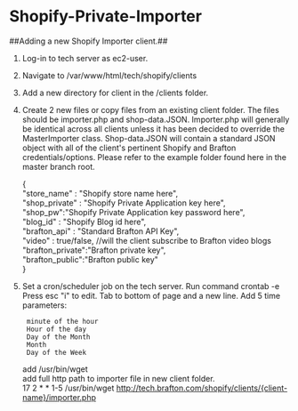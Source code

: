 # Shopify-Private-Importer #

##Adding a new Shopify Importer client.##

1. Log-in to tech server as ec2-user.
2. Navigate to /var/www/html/tech/shopify/clients
3. Add a new directory for client in the /clients folder.
4. Create 2 new files or copy files from an existing client folder.  The files should be importer.php and shop-data.JSON.  Importer.php will generally be identical across all clients unless it has been decided to override the MasterImporter class.  Shop-data.JSON will contain a standard JSON object with all of the client's pertinent Shopify and Brafton credentials/options.  Please refer to the example folder found here in the master branch root.

	{<br />
		"store_name" : "Shopify store name here",<br />
		"shop_private" : "Shopify Private Application key here",<br />
		"shop_pw":"Shopify Private Application key password here",<br />
		"blog_id" : "Shopify Blog id here",<br />
		"brafton_api" : "Standard Brafton API Key",<br />
        	"video" : true/false, //will the client subscribe to Brafton video blogs<br />
		"brafton_private":"Brafton private key",<br />
		"brafton_public":"Brafton public key"<br />
	}<br />

5. Set a cron/scheduler job on the tech server.
	Run command crontab -e
	Press esc "i" to edit.
	Tab to bottom of page and a new line.
	Add 5 time parameters:
		
	    minute of the hour
	    Hour of the day
	    Day of the Month
	    Month
	    Day of the Week
	add /usr/bin/wget<br />
	add full http path to importer file in new client folder.<br />
	17 2 * * 1-5 /usr/bin/wget http://tech.brafton.com/shopify/clients/{client-name}/importer.php

	
